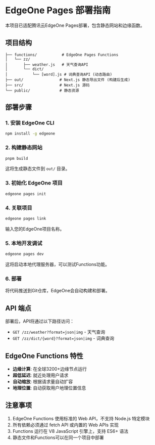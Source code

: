 # EdgeOne Pages 部署指南

本项目已适配腾讯云EdgeOne Pages部署，包含静态网站和边缘函数。

## 项目结构

```
├── functions/           # EdgeOne Pages Functions
│   └── zz/
│       ├── weather.js   # 天气查询API
│       └── dict/
│           └── [word].js # 词典查询API (动态路由)
├── out/                # Next.js 静态导出文件 (构建后生成)
├── src/                # Next.js 源码
└── public/             # 静态资源
```

## 部署步骤

### 1. 安装 EdgeOne CLI

```bash
npm install -g edgeone
```

### 2. 构建静态网站

```bash
pnpm build
```

这将生成静态文件到 `out/` 目录。

### 3. 初始化 EdgeOne 项目

```bash
edgeone pages init
```

### 4. 关联项目

```bash
edgeone pages link
```

输入您的EdgeOne项目名称。

### 5. 本地开发调试

```bash
edgeone pages dev
```

这将启动本地代理服务器，可以测试Functions功能。

### 6. 部署

将代码推送到Git仓库，EdgeOne会自动构建和部署。

## API 端点

部署后，API将通过以下路径访问：

- `GET /zz/weather?format=json|img` - 天气查询
- `GET /zz/dict/{word}?format=json|img` - 词典查询

## EdgeOne Functions 特性

- **边缘计算**: 在全球3200+边缘节点运行
- **超低延迟**: 就近处理用户请求
- **自动缩放**: 根据请求量自动扩容
- **地理位置**: 自动获取用户地理位置信息

## 注意事项

1. EdgeOne Functions 使用标准的 Web API，不支持 Node.js 特定模块
2. 所有依赖必须通过 fetch API 或内置的 Web APIs 实现
3. Functions 运行在 V8 JavaScript 引擎上，支持 ES6+ 语法
4. 静态文件和Functions可以在同一个项目中部署
